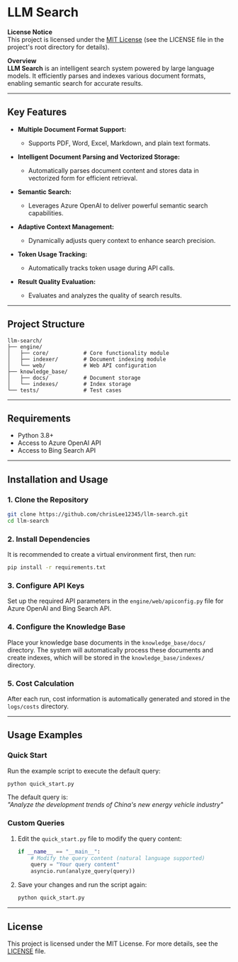 # LLM Search

**License Notice**  
This project is licensed under the [MIT License](./license.txt) (see the LICENSE file in the project's root directory for details).

**Overview**  
**LLM Search** is an intelligent search system powered by large language models. It efficiently parses and indexes various document formats, enabling semantic search for accurate results.

---

## Key Features

- **Multiple Document Format Support:**
  - Supports PDF, Word, Excel, Markdown, and plain text formats.

- **Intelligent Document Parsing and Vectorized Storage:**
  - Automatically parses document content and stores data in vectorized form for efficient retrieval.

- **Semantic Search:**
  - Leverages Azure OpenAI to deliver powerful semantic search capabilities.

- **Adaptive Context Management:**
  - Dynamically adjusts query context to enhance search precision.

- **Token Usage Tracking:**
  - Automatically tracks token usage during API calls.

- **Result Quality Evaluation:**
  - Evaluates and analyzes the quality of search results.

---

## Project Structure

```
llm-search/
├── engine/
│   ├── core/           # Core functionality module
│   ├── indexer/        # Document indexing module
│   └── web/            # Web API configuration
├── knowledge_base/
│   ├── docs/           # Document storage
│   └── indexes/        # Index storage
└── tests/              # Test cases
```

---

## Requirements

- Python 3.8+
- Access to Azure OpenAI API
- Access to Bing Search API

---

## Installation and Usage

### 1. Clone the Repository

```bash
git clone https://github.com/chrisLee12345/llm-search.git
cd llm-search
```

### 2. Install Dependencies

It is recommended to create a virtual environment first, then run:

```bash
pip install -r requirements.txt
```

### 3. Configure API Keys

Set up the required API parameters in the `engine/web/apiconfig.py` file for Azure OpenAI and Bing Search API.

### 4. Configure the Knowledge Base

Place your knowledge base documents in the `knowledge_base/docs/` directory. The system will automatically process these documents and create indexes, which will be stored in the `knowledge_base/indexes/` directory.

### 5. Cost Calculation

After each run, cost information is automatically generated and stored in the `logs/costs` directory.

---

## Usage Examples

### Quick Start

Run the example script to execute the default query:

```bash
python quick_start.py
```

The default query is:  
*"Analyze the development trends of China's new energy vehicle industry"*

### Custom Queries

1. Edit the `quick_start.py` file to modify the query content:

   ```python
   if __name__ == "__main__":
       # Modify the query content (natural language supported)
       query = "Your query content"
       asyncio.run(analyze_query(query))
   ```

2. Save your changes and run the script again:

   ```bash
   python quick_start.py
   ```

---

## License

This project is licensed under the MIT License. For more details, see the [LICENSE](./license.txt) file.
